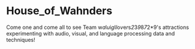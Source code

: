 # House_of_Wahnders
Come one and come all to see Team w*a*l*u*i*g*I*l*o*v*e*r*s*2*3*9*8*7*2*9's attractions experimenting with audio, visual, and language processing data and techniques! 
